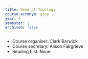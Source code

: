 ```yaml
---
title: General Topology	
course-acronym: gtop
year: 4
semester: 1
archived: false
---
```


- Course organiser: Clark Barwick
- Course secretary: Alison Fairgrieve
- Reading List: None
   